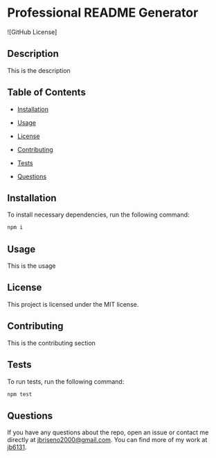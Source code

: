 # Professional README Generator
  ![GitHub License]

  ## Description

  This is the description

  ## Table of Contents

  * [Installation](#installation)

  * [Usage](#usage)

  * [License](#license)

  * [Contributing](#contributing)

  * [Tests](#tests)

  * [Questions](#questions)
  
  ## Installation

  To install necessary dependencies, run the following command:

  ```bash
  npm i
  ```

  ## Usage

  This is the usage

  ## License

  This project is licensed under the MIT license.

  ## Contributing

  This is the contributing section

  ## Tests

  To run tests, run the following command:

  ```bash
  npm test
  ```

  ## Questions

  If you have any questions about the repo, open an issue or contact me directly at jbriseno2000@gmail.com. You can find more of my work at [jb6131](https://github.com/jb6131/).
